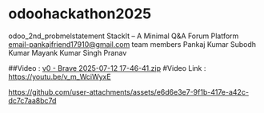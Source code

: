 # odoohackathon2025
odoo_2nd_probmelstatement
StackIt – A Minimal Q&A Forum Platform
email-pankajfriend17910@gmail.com
team members
Pankaj Kumar
Subodh Kumar
Mayank Kumar Singh
Pranav

##Video : [v0 - Brave 2025-07-12 17-46-41.zip](https://github.com/user-attachments/files/21196085/v0.-.Brave.2025-07-12.17-46-41.zip)
#Video Link : https://youtu.be/v_m_WciWyxE

https://github.com/user-attachments/assets/e6d6e3e7-9f1b-417e-a42c-dc7c7aa8bc7d

